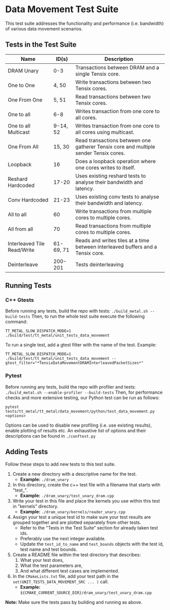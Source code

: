 # Data Movement Test Suite

This test suite addresses the functionality and performance (i.e. bandwidth) of various data movement scenarios.

## Tests in the Test Suite

| Name                        | ID(s)      | Description                                                                          |
| ----------                  | -----      | ----------------------------------------------------                                 |
| DRAM Unary                  | 0-3        | Transactions between DRAM and a single Tensix core.                                  |
| One to One                  | 4, 50      | Write transactions between two Tensix cores.                                         |
| One From One                | 5, 51      | Read transactions between two Tensix cores.                                          |
| One to all                  | 6-8        | Writes transaction from one core to all cores.                                       |
| One to all Multicast        | 9-14, 52   | Writes transaction from one core to all cores using multicast.                       |
| One From All                | 15, 30     | Read transactions between one gatherer Tensix core and multiple sender Tensix cores. |
| Loopback                    | 16         | Does a loopback operation where one cores writes to itself.                          |
| Reshard Hardcoded           | 17-20      | Uses existing reshard tests to analyse their bandwidth and latency.                  |
| Conv Hardcoded              | 21-23      | Uses existing conv tests to analyse their bandwidth and latency.                     |
| All to all                  | 60         | Write transactions from multiple cores to multiple cores.                            |
| All from all                | 70         | Read transactions from multiple cores to multiple cores.                             |
| Interleaved Tile Read/Write | 61-69, 71  | Reads and writes tiles at a time between interleaved buffers and a Tensix core.      |
| Deinterleave                | 200-201    | Tests deinterleaving                                                                 |

## Running Tests
### C++ Gtests
Before running any tests, build the repo with tests: ```./build_metal.sh --build-tests```
Then, to run the whole test suite execute the following command:
```
TT_METAL_SLOW_DISPATCH_MODE=1 ./build/test/tt_metal/unit_tests_data_movement
```

To run a single test, add a gtest filter with the name of the test. Example:
```
TT_METAL_SLOW_DISPATCH_MODE=1 ./build/test/tt_metal/unit_tests_data_movement --gtest_filter="*TensixDataMovementDRAMInterleavedPacketSizes*"
```

### Pytest
Before running any tests, build the repo with profiler and tests: ```./build_metal.sh --enable-profiler --build-tests```
Then, for performance checks and more extensive testing, our Python test can be run as follows:
```
pytest tests/tt_metal/tt_metal/data_movement/python/test_data_movement.py <options>
```

Options can be used to disable new profiling (i.e. use existing results), enable plotting of results etc.
An exhaustive list of options and their descriptions can be found in `./conftest.py`

## Adding Tests
Follow these steps to add new tests to this test suite.

1. Create a new directory with a descriptive name for the test.
    - **Example:** `./dram_unary`
2. In this directory, create the c++ test file with a filename that starts with "test_".
    - **Example:** `./dram_unary/test_unary_dram.cpp`
3. Write your test in this file and place the kernels you use within this test in "kernels" directory.
    - **Example:** `./dram_unary/kernels/reader_unary.cpp`
4. Assign your test a unique test id to make sure your test results are grouped together and are plotted separately from other tests.
    - Refer to the "Tests in the Test Suite" section for already taken test ids.
    - Preferably use the next integer available.
    - Update the `test_id_to_name` and `test_bounds` objects with the test id, test name and test bounds.
5. Create a README file within the test directory that describes:
    1. What your test does,
    2. What the test parameters are,
    3. And what different test cases are implemented.
6. In the `CMakeLists.txt` file, add your test path in the `set(UNIT_TESTS_DATA_MOVEMENT_SRC ... )` call.
    - **Example:** `${CMAKE_CURRENT_SOURCE_DIR}/dram_unary/test_unary_dram.cpp`

**Note:** Make sure the tests pass by building and running as above.
